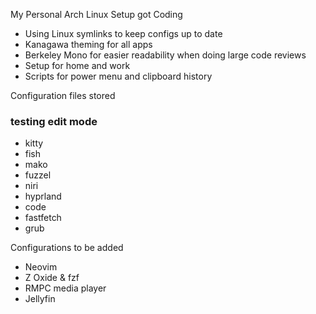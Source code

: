 My Personal Arch Linux Setup got Coding
- Using Linux symlinks to keep configs up to date
- Kanagawa theming for all apps
- Berkeley Mono for easier readability when doing large code reviews
- Setup for home and work
- Scripts for power menu and clipboard history

Configuration files stored
### testing edit mode
- kitty
- fish
- mako
- fuzzel
- niri
- hyprland
- code
- fastfetch
- grub

Configurations to be added
- Neovim
- Z Oxide & fzf
- RMPC media player
- Jellyfin

